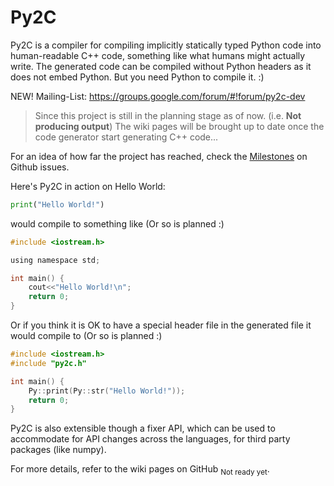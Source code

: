 ﻿Py2C
====
Py2C is a compiler for compiling implicitly statically typed Python code
into human-readable C++ code, something like what humans might actually write.
The generated code can be compiled without Python headers as it does not embed
Python.  But you need Python to compile it. :)

NEW! Mailing-List: https://groups.google.com/forum/#!forum/py2c-dev

> Since this project is still in the planning stage as of now.
  (i.e. **Not producing output**)
  The wiki pages will be brought up to date once the code generator start
  generating C++ code...

  For an idea of how far the project has reached, check the [Milestones][1]
  on Github issues.

Here's Py2C in action on Hello World:

```python
print("Hello World!")
```

would compile to something like (Or so is planned :)

```c
#include <iostream.h>

using namespace std;

int main() {
    cout<<"Hello World!\n";
    return 0;
}
```

Or if you think it is OK to have a special header file in the generated file
it would compile to (Or so is planned :)

```c
#include <iostream.h>
#include "py2c.h"

int main() {
    Py::print(Py::str("Hello World!"));
    return 0;
}
```

Py2C is also extensible though a fixer API, which can be used to accommodate
for API changes across the languages, for third party packages (like numpy).

For more details, refer to the wiki pages on GitHub <sub>Not ready yet</sub>.

  [1]: https://github.com/pradyun/Py2C/issues/milestones
